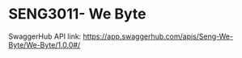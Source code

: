 # SENG3011- We Byte

SwaggerHub API link: https://app.swaggerhub.com/apis/Seng-We-Byte/We-Byte/1.0.0#/
